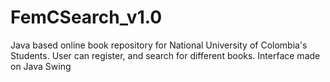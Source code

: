 # FemCSearch_v1.0
 Java based online book repository for National University of Colombia's Students. User can register, and search for different books. Interface made on Java Swing
